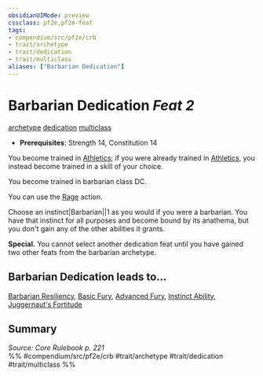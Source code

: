 ```yaml
---
obsidianUIMode: preview
cssclass: pf2e,pf2e-feat
tags:
- compendium/src/pf2e/crb
- trait/archetype
- trait/dedication
- trait/multiclass
aliases: ["Barbarian Dedication"]
---
```

# Barbarian Dedication  *Feat 2*  
[archetype](/rules/traits/archetype.md)  [dedication](/rules/traits/dedication.md)  [multiclass](/rules/traits/multiclass.md)  

- **Prerequisites**: Strength 14, Constitution 14

You become trained in [Athletics](/compendium/skills.md#Athletics); if you were already trained in [Athletics](/compendium/skills.md#Athletics), you instead become trained in a skill of your choice.

You become trained in barbarian class DC.

You can use the [Rage](/rules/actions/rage.md) action.

Choose an instinct|Barbarian||1 as you would if you were a barbarian. You have that instinct for all purposes and become bound by its anathema, but you don't gain any of the other abilities it grants.

**Special.** You cannot select another dedication feat until you have gained two other feats from the barbarian archetype.

## Barbarian Dedication leads to...

[Barbarian Resiliency](/compendium/feats/barbarian-resiliency.md), [Basic Fury](/compendium/feats/basic-fury.md), [Advanced Fury](/compendium/feats/advanced-fury.md), [Instinct Ability](/compendium/feats/instinct-ability.md), [Juggernaut's Fortitude](/compendium/feats/juggernauts-fortitude.md)

## Summary

*Source: Core Rulebook p. 221*  
%% #compendium/src/pf2e/crb #trait/archetype #trait/dedication #trait/multiclass %%